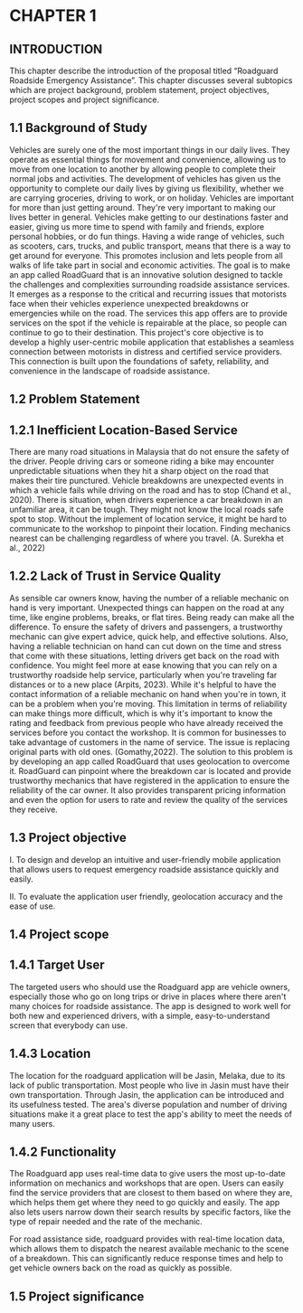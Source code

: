 # CHAPTER 1

## INTRODUCTION

This chapter describe the introduction of the proposal titled “Roadguard Roadside Emergency Assistance”. This chapter discusses several subtopics which are project background, problem statement, project objectives, project scopes and project significance.

## 1.1	Background of Study

Vehicles are surely one of the most important things in our daily lives. They operate as essential things for movement and convenience, allowing us to move from one location to another by allowing people to complete their normal jobs and activities. The development of vehicles has given us the opportunity to complete our daily lives by giving us flexibility, whether we are carrying groceries, driving to work, or on holiday.
Vehicles are important for more than just getting around. They're very important to making our lives better in general. Vehicles make getting to our destinations faster and easier, giving us more time to spend with family and friends, explore personal hobbies, or do fun things. Having a wide range of vehicles, such as scooters, cars, trucks, and public transport, means that there is a way to get around for everyone. This promotes inclusion and lets people from all walks of life take part in social and economic activities.
The goal is to make an app called RoadGuard that is an innovative solution designed to tackle the challenges and complexities surrounding roadside assistance services. It emerges as a response to the critical and recurring issues that motorists face when their vehicles experience unexpected breakdowns or emergencies while on the road. The services this app offers are to provide services on the spot if the vehicle is repairable at the place, so people can continue to go to their destination. This project's core objective is to develop a highly user-centric mobile application that establishes a seamless connection between motorists in distress and certified service providers. This connection is built upon the foundations of safety, reliability, and convenience in the landscape of roadside assistance.

## 1.2	Problem Statement 
## 1.2.1	Inefficient Location-Based Service
There are many road situations in Malaysia that do not ensure the safety of the driver. People driving cars or someone riding a bike may encounter unpredictable situations when they hit a sharp object on the road that makes their tire punctured. Vehicle breakdowns are unexpected events in which a vehicle fails while driving on the road and has to stop (Chand et al., 2020).
There is situation, when drivers experience a car breakdown in an unfamiliar area, it can be tough. They might not know the local roads safe spot to stop. Without the implement of location service, it might be hard to communicate to the workshop to pinpoint their location. Finding mechanics nearest can be challenging regardless of where you travel. (A. Surekha et al., 2022)
## 1.2.2	Lack of Trust in Service Quality
As sensible car owners know, having the number of a reliable mechanic on hand is very important. Unexpected things can happen on the road at any time, like engine problems, breaks, or flat tires. Being ready can make all the difference. To ensure the safety of drivers and passengers, a trustworthy mechanic can give expert advice, quick help, and effective solutions. Also, having a reliable technician on hand can cut down on the time and stress that come with these situations, letting drivers get back on the road with confidence. You might feel more at ease knowing that you can rely on a trustworthy roadside help service, particularly when you're traveling far distances or to a new place (Arpits, 2023).
While it's helpful to have the contact information of a reliable mechanic on hand when you're in town, it can be a problem when you're moving. This limitation in terms of reliability can make things more difficult, which is why it's important to know the rating and feedback from previous people who have already received the services before you contact the workshop. It is common for businesses to take advantage of customers in the name of service. The issue is replacing original parts with old ones. (Gomathy,2022).
The solution to this problem is by developing an app called RoadGuard that uses geolocation to overcome it. RoadGuard can pinpoint where the breakdown car is located and provide trustworthy mechanics that have registered in the application to ensure the reliability of the car owner. It also provides transparent pricing information and even the option for users to rate and review the quality of the services they receive.

## 1.3	Project objective

I.	To design and develop an intuitive and user-friendly mobile application that allows users to request emergency roadside assistance quickly and easily.

II.	To evaluate the application user friendly, geolocation accuracy and the ease of use. 

## 1.4	Project scope

## 1.4.1	Target User

The targeted users who should use the Roadguard app are vehicle owners, especially those who go on long trips or drive in places where there aren't many choices for roadside assistance. The app is designed to work well for both new and experienced drivers, with a simple, easy-to-understand screen that everybody can use. 

## 1.4.3	Location
The location for the roadguard application will be Jasin, Melaka, due to its lack of public transportation. Most people who live in Jasin must have their own transportation. Through Jasin, the application can be introduced and its usefulness tested. The area's diverse population and number of driving situations make it a great place to test the app's ability to meet the needs of many users.


## 1.4.2	Functionality
The Roadguard app uses real-time data to give users the most up-to-date information on mechanics and workshops that are open. Users can easily find the service providers that are closest to them based on where they are, which helps them get where they need to go quickly and easily. The app also lets users narrow down their search results by specific factors, like the type of repair needed and the rate of the mechanic. 

For road assistance side, roadguard provides with real-time location data, which allows them to dispatch the nearest available mechanic to the scene of a breakdown. This can significantly reduce response times and help to get vehicle owners back on the road as quickly as possible.

## 1.5	Project significance 
